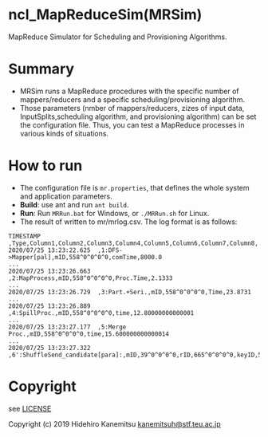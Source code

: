 # ncl_MapReduceSim(MRSim)
MapReduce Simulator for Scheduling and Provisioning Algorithms. 

# Summary
- MRSim runs a MapReduce procedures with the specific number of mappers/reducers and a specific scheduling/provisioning algorithm. 
- Those parameters (nmber of mappers/reducers, zizes of input data, InputSplits,scheduling algorithm, and provisioning algorithm) can be set the configuration file. Thus, you can test a MapReduce processes in various kinds of situations. 
# How to run
- The configuration file is `mr.properties`, that defines the whole system and application parameters. 
- **Build**: use ant and run `ant build`. 
- **Run**: Run `MRRun.bat` for Windows, or `./MRRun.sh` for Linux. 
- The result of written to mr/mrlog.csv. The log format is as follows: 
~~~
TIMESTAMP ,Type,Column1,Column2,Column3,Column4,Column5,Column6,Column7,Column8,
2020/07/25 13:23:22.625  ,1:DFS->Mapper[pal],mID,558^0^0^0^0,comTime,8000.0
...
2020/07/25 13:23:26.663  ,2:MapProcess,mID,558^0^0^0^0,Proc.Time,2.1333
...
2020/07/25 13:23:26.729  ,3:Part.+Seri.,mID,558^0^0^0^0,Time,23.8731
...
2020/07/25 13:23:26.889  ,4:SpillProc.,mID,558^0^0^0^0,time,12.80000000000001
...
2020/07/25 13:23:27.177  ,5:Merge Proc.,mID,558^0^0^0^0,time,15.600000000000014
...
2020/07/25 13:23:27.322  ,6':ShuffleSend_candidate[para]:,mID,39^0^0^0^0,rID,665^0^0^0^0,keyID,58,comTime,0.0
~~~

# Copyright

see [LICENSE](https://github.com/ncl-teu/ncl_mapreducesim/blob/master/LICENSE)

Copyright (c) 2019 Hidehiro Kanemitsu <kanemitsuh@stf.teu.ac.jp>
